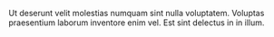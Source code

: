 Ut deserunt velit molestias numquam sint nulla voluptatem. Voluptas praesentium laborum inventore enim vel. Est sint delectus in in illum.